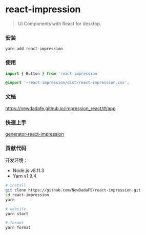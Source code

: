 # react-impression

> UI Components with React for desktop.

### 安装

```shell
yarn add react-impression
```

### 使用

```js
import { Button } from 'react-impression'
```

```scss
@import '~react-impression/dist/react-impression.css';
```

### 文档

https://newdadafe.github.io/impression_react/#/app

### 快速上手

[generator-react-impression](https://github.com/NewDadaFE/generator/tree/master/packages/generator-react-impression)

### 贡献代码

开发环境：

* Node.js v8.11.3
* Yarn v1.9.4

```sh
# install
git clone https://github.com/NewDadaFE/react-impression.git
cd react-impression
yarn

# website
yarn start

# format
yarn format
```
